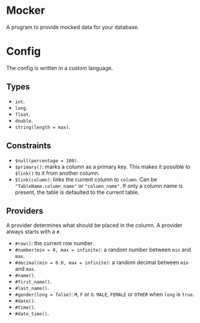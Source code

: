# Mocker

A program to provide mocked data for your database.

# Config

The config is written in a custom language.

## Types

- `int`.
- `long`.
- `float`.
- `double`.
- `string(length = max)`.

## Constraints

- `$null(percentage = 100)`.
- `$primary()`: marks a column as a primary key. This makes it possible to `$link()` to it from another column.
- `$link(column)`: links the current column to `column`. Can be `"TableName.column_name"` or `"column_name"`. If only a column name is present, the table is defaulted to the current table.

## Providers

A provider determines what should be placed in the column. A provider always starts with a `#`.

- `#row()`: the current row number.
- `#number(min = 0, max = infinite)`: a random number between `min` and `max`.
- `#decimal(min = 0.0, max = infinite)`: a random decimal between `min` and `max`.
- `#name()`.
- `#first_name()`.
- `#last_name()`.
- `#gender(long = false)`: `M`, `F` or `O`. `MALE`, `FEMALE` or `OTHER` when `long` is `true`.
- `#date()`.
- `#time()`.
- `#date_time()`.
